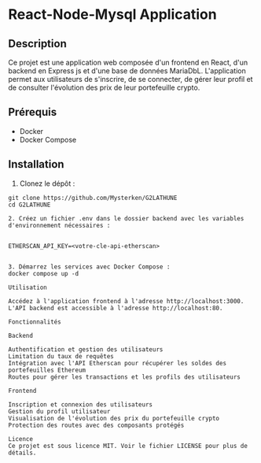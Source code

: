 # React-Node-Mysql Application

## Description

Ce projet est une application web composée d'un frontend en React, d'un backend en Express js et d'une base de données MariaDbL. L'application permet aux utilisateurs de s'inscrire, de se connecter, de gérer leur profil et de consulter l'évolution des prix de leur portefeuille crypto.

## Prérequis

- Docker
- Docker Compose

## Installation

1. Clonez le dépôt :

```sh'
git clone https://github.com/Mysterken/G2LATHUNE
cd G2LATHUNE

2. Créez un fichier .env dans le dossier backend avec les variables d'environnement nécessaires :


ETHERSCAN_API_KEY=<votre-cle-api-etherscan>


3. Démarrez les services avec Docker Compose :
docker compose up -d

Utilisation

Accédez à l'application frontend à l'adresse http://localhost:3000.
L'API backend est accessible à l'adresse http://localhost:80.

Fonctionnalités

Backend

Authentification et gestion des utilisateurs
Limitation du taux de requêtes
Intégration avec l'API Etherscan pour récupérer les soldes des portefeuilles Ethereum
Routes pour gérer les transactions et les profils des utilisateurs

Frontend

Inscription et connexion des utilisateurs
Gestion du profil utilisateur
Visualisation de l'évolution des prix du portefeuille crypto
Protection des routes avec des composants protégés

Licence
Ce projet est sous licence MIT. Voir le fichier LICENSE pour plus de détails.


